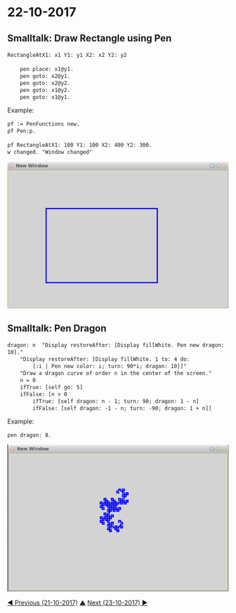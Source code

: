 # 22-10-2017

## Smalltalk: Draw Rectangle using Pen
```smalltalk
RectangleAtX1: x1 Y1: y1 X2: x2 Y2: y2

	pen place: x1@y1.
	pen goto: x2@y1.
	pen goto: x2@y2.
	pen goto: x1@y2.
	pen goto: x1@y1.
```
Example:
```
pf := PenFunctions new.
pf Pen:p.

pf RectangleAtX1: 100 Y1: 100 X2: 400 Y2: 300.
w changed. "Window changed"
```
![draw rectangle](draw-rectangle.png)

## Smalltalk: Pen Dragon
```smalltalk
dragon: n  "Display restoreAfter: [Display fillWhite. Pen new dragon: 10]."
    "Display restoreAfter: [Display fillWhite. 1 to: 4 do:
        [:i | Pen new color: i; turn: 90*i; dragon: 10]]"
    "Draw a dragon curve of order n in the center of the screen."
    n = 0
    ifTrue: [self go: 5]
    ifFalse: [n > 0
        ifTrue: [self dragon: n - 1; turn: 90; dragon: 1 - n]
        ifFalse: [self dragon: -1 - n; turn: -90; dragon: 1 + n]]
```
Example:
```smalltalk
pen dragon: 8.
```
![Pen dragon](pen-dragon.png)

[◀ Previous (21-10-2017)](https://github.com/humayuns/Workspace/blob/master/Diary/2017/October/21/notebook.md) [▲](https://github.com/humayuns/Workspace/tree/master/Diary/2017/October)
[Next (23-10-2017) ▶](https://github.com/humayuns/Workspace/blob/master/Diary/2017/October/23/notebook.md)